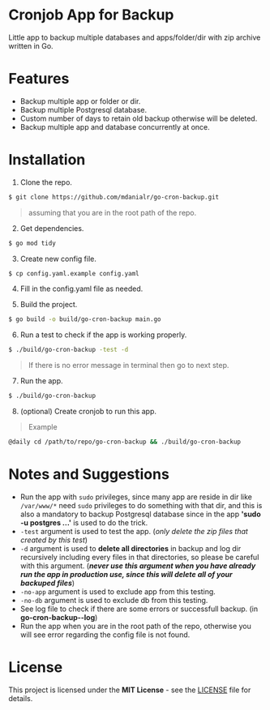 # Cronjob App for Backup
Little app to backup multiple databases and apps/folder/dir with zip archive written in Go.

# Features
* Backup multiple app or folder or dir.
* Backup multiple Postgresql database.
* Custom number of days to retain old backup otherwise will be deleted.
* Backup multiple app and database concurrently at once.


# Installation
1. Clone the repo.
```sh
$ git clone https://github.com/mdanialr/go-cron-backup.git
```
> assuming that you are in the root path of the repo.
2. Get dependencies.
```sh
$ go mod tidy
```

3. Create new config file.
```sh
$ cp config.yaml.example config.yaml
```

4. Fill in the config.yaml file as needed.

5. Build the project.
```sh
$ go build -o build/go-cron-backup main.go
```

6. Run a test to check if the app is working properly.
```sh
$ ./build/go-cron-backup -test -d
```
> If there is no error message in terminal then go to next step.

7. Run the app.
```sh
$ ./build/go-cron-backup
```

8. (optional) Create cronjob to run this app.
> Example
```sh
@daily cd /path/to/repo/go-cron-backup && ./build/go-cron-backup
```

# Notes and Suggestions
* Run the app with `sudo` privileges, since many app are reside in dir like `/var/www/*` need `sudo` privileges to do something with that dir, and this is also a mandatory to backup Postgresql database since in the app **'sudo -u postgres ...'** is used to do the trick.
* `-test` argument is used to test the app. (*only delete the zip files that created by this test*)
* `-d` argument is used to **delete all directories** in backup and log dir recursively including every files in that directories, so please be careful with this argument. (**_never use this argument when you have already run the app in production use, since this will delete all of your backuped files_**)
* `-no-app` argument is used to exclude app from this testing.
* `-no-db` argument is used to exclude db from this testing.
* See log file to check if there are some errors or successfull backup. (in **go-cron-backup--log**)
* Run the app when you are in the root path of the repo, otherwise you will see error regarding the config file is not found.

# License
This project is licensed under the **MIT License** - see the [LICENSE](LICENSE "LICENSE") file for details.